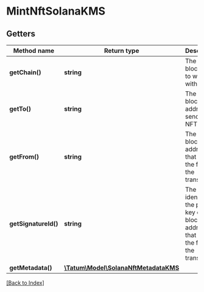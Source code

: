 # MintNftSolanaKMS

## Getters

Method name | Return type | Description | Notes
------------ | ------------- | ------------- | -------------
**getChain()** | **string** | The blockchain to work with |
**getTo()** | **string** | The blockchain address to send the NFT to |
**getFrom()** | **string** | The blockchain address that will pay the fee for the transaction |
**getSignatureId()** | **string** | The KMS identifier of the private key of the blockchain address that will pay the fee for the transaction |
**getMetadata()** | [**\Tatum\Model\SolanaNftMetadataKMS**](SolanaNftMetadataKMS.md) |  |

[[Back to Index]](../index.md)
